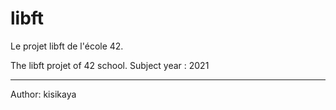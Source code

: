 # libft
Le projet libft de l'école 42.

The libft projet of 42 school.
Subject year : 2021
- - - - - - - - - - - - - - -

Author: kisikaya
